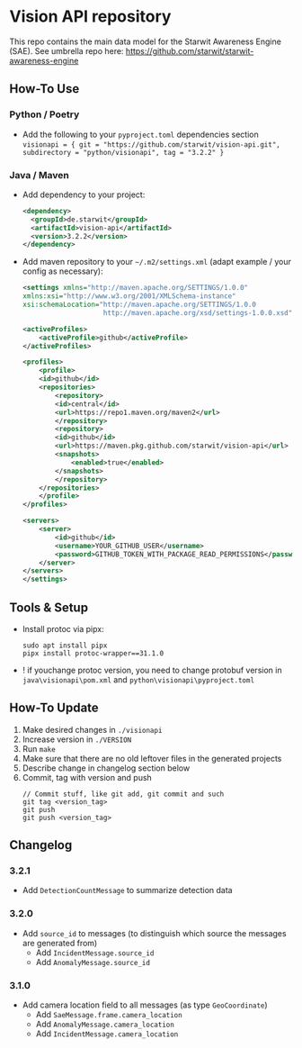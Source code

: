 # Vision API repository

This repo contains the main data model for the Starwit Awareness Engine (SAE). See umbrella repo here: https://github.com/starwit/starwit-awareness-engine

## How-To Use

### Python / Poetry
- Add the following to your `pyproject.toml` dependencies section\
    `visionapi = { git = "https://github.com/starwit/vision-api.git", subdirectory = "python/visionapi", tag = "3.2.2" }`
    
### Java / Maven
- Add dependency to your project:
    ```xml
    <dependency>
      <groupId>de.starwit</groupId>
      <artifactId>vision-api</artifactId>
      <version>3.2.2</version>
    </dependency>
    ```
- Add maven repository to your `~/.m2/settings.xml` (adapt example / your config as necessary):
    ```xml
    <settings xmlns="http://maven.apache.org/SETTINGS/1.0.0"
    xmlns:xsi="http://www.w3.org/2001/XMLSchema-instance"
    xsi:schemaLocation="http://maven.apache.org/SETTINGS/1.0.0
                        http://maven.apache.org/xsd/settings-1.0.0.xsd">

    <activeProfiles>
        <activeProfile>github</activeProfile>
    </activeProfiles>

    <profiles>
        <profile>
        <id>github</id>
        <repositories>
            <repository>
            <id>central</id>
            <url>https://repo1.maven.org/maven2</url>
            </repository>
            <repository>
            <id>github</id>
            <url>https://maven.pkg.github.com/starwit/vision-api</url>
            <snapshots>
                <enabled>true</enabled>
            </snapshots>
            </repository>
        </repositories>
        </profile>
    </profiles>

    <servers>
        <server>
            <id>github</id>
            <username>YOUR_GITHUB_USER</username>
            <password>GITHUB_TOKEN_WITH_PACKAGE_READ_PERMISSIONS</password>
        </server>
    </servers>
    </settings>

    ```

## Tools & Setup

* Install protoc via pipx:
    ```
    sudo apt install pipx
    pipx install protoc-wrapper==31.1.0
    ```
* ! if youchange protoc version, you need to change protobuf version in `java\visionapi\pom.xml` and `python\visionapi\pyproject.toml`

## How-To Update
1. Make desired changes in `./visionapi`
2. Increase version in `./VERSION`
3. Run `make`
4. Make sure that there are no old leftover files in the generated projects
5. Describe change in changelog section below
5. Commit, tag with version and push
    ```
    // Commit stuff, like git add, git commit and such
    git tag <version_tag>
    git push
    git push <version_tag>
    ```

## Changelog
### 3.2.1
- Add `DetectionCountMessage` to summarize detection data

### 3.2.0
- Add `source_id` to messages (to distinguish which source the messages are generated from)
    - Add `IncidentMessage.source_id`
    - Add `AnomalyMessage.source_id`

### 3.1.0
- Add camera location field to all messages (as type `GeoCoordinate`)
    - Add `SaeMessage.frame.camera_location`
    - Add `AnomalyMessage.camera_location`
    - Add `IncidentMessage.camera_location`
